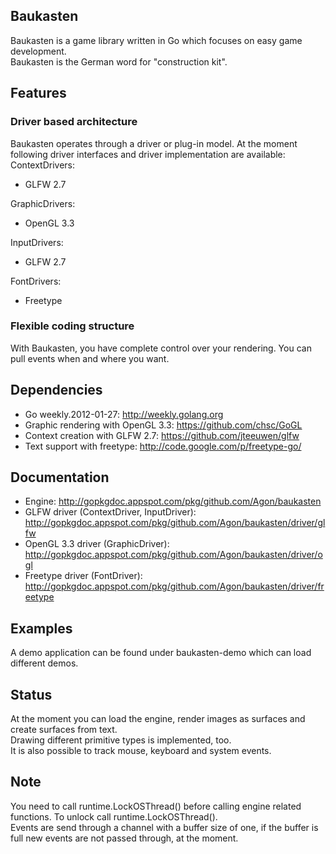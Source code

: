 ## Baukasten
Baukasten is a game library written in Go which focuses on easy game development.<br>
Baukasten is the German word for "construction kit".<br>

## Features
### Driver based architecture
Baukasten operates through a driver or plug-in model.
At the moment following driver interfaces and driver implementation are available:<br>
ContextDrivers:

- GLFW 2.7

GraphicDrivers:

- OpenGL 3.3

InputDrivers:

- GLFW 2.7

FontDrivers:

- Freetype

### Flexible coding structure
With Baukasten, you have complete control over your rendering. You can pull events when and where you want.

## Dependencies
- Go weekly.2012-01-27: http://weekly.golang.org
- Graphic rendering with OpenGL 3.3: https://github.com/chsc/GoGL
- Context creation with GLFW 2.7: https://github.com/jteeuwen/glfw
- Text support with freetype: http://code.google.com/p/freetype-go/

## Documentation
- Engine: http://gopkgdoc.appspot.com/pkg/github.com/Agon/baukasten
- GLFW driver (ContextDriver, InputDriver): http://gopkgdoc.appspot.com/pkg/github.com/Agon/baukasten/driver/glfw
- OpenGL 3.3 driver (GraphicDriver): http://gopkgdoc.appspot.com/pkg/github.com/Agon/baukasten/driver/ogl
- Freetype driver (FontDriver): http://gopkgdoc.appspot.com/pkg/github.com/Agon/baukasten/driver/freetype

## Examples
A demo application can be found under baukasten-demo which can load different demos.

## Status
At the moment you can load the engine, render images as surfaces and create surfaces from text.<br>
Drawing different primitive types is implemented, too.<br>
It is also possible to track mouse, keyboard and system events.

## Note
You need to call runtime.LockOSThread() before calling engine related functions. To unlock call runtime.LockOSThread().<br>
Events are send through a channel with a buffer size of one, if the buffer is full new events are not passed through, at the moment.